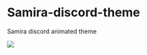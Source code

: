 # Samira-discord-theme
Samira discord animated theme


<img src="https://i.postimg.cc/L5mTv3pC/samira.png" style="max-width:100%; height:auto;">

